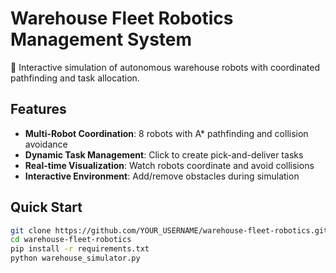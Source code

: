 # Warehouse Fleet Robotics Management System

🤖 Interactive simulation of autonomous warehouse robots with coordinated pathfinding and task allocation.

## Features

- **Multi-Robot Coordination**: 8 robots with A\* pathfinding and collision avoidance
- **Dynamic Task Management**: Click to create pick-and-deliver tasks
- **Real-time Visualization**: Watch robots coordinate and avoid collisions
- **Interactive Environment**: Add/remove obstacles during simulation

## Quick Start

```bash
git clone https://github.com/YOUR_USERNAME/warehouse-fleet-robotics.git
cd warehouse-fleet-robotics
pip install -r requirements.txt
python warehouse_simulator.py
```
